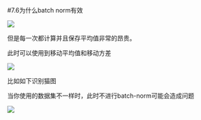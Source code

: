 #7.6为什么batch norm有效

![](https://cdn.jsdelivr.net/gh/tj-messi/picture/1727422856284.png)

但是每一次都计算并且保存平均值非常的昂贵。

此时可以使用到移动平均值和移动方差

![](https://cdn.jsdelivr.net/gh/tj-messi/picture/1727423683037.png)	


比如如下识别猫图

当你使用的数据集不一样时，此时不进行batch-norm可能会造成问题

![](https://cdn.jsdelivr.net/gh/tj-messi/picture/1727423767972.png)